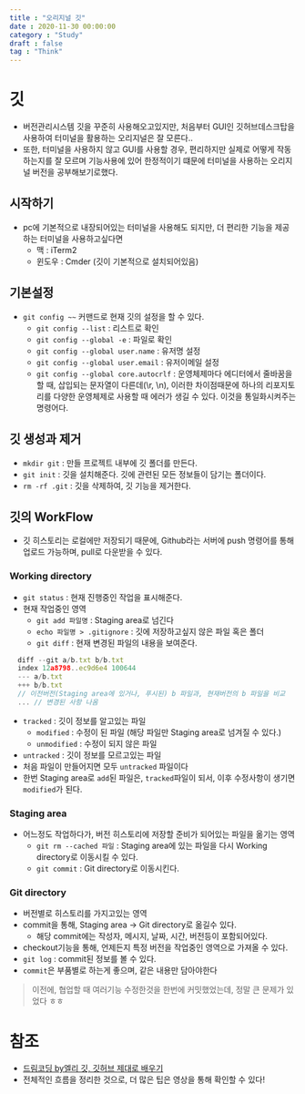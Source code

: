 ```yaml
---
title : "오리지널 깃"
date : 2020-11-30 00:00:00
category : "Study"
draft : false
tag : "Think"
--- 
```


# 깃
* 버전관리시스템 깃을 꾸준히 사용해오고있지만, 처음부터 GUI인 깃허브데스크탑을 사용하여 터미널을 활용하는 오리지널은 잘 모른다..
* 또한, 터미널을 사용하지 않고 GUI를 사용할 경우, 편리하지만 실제로 어떻게 작동하는지를 잘 모르며 기능사용에 있어 한정적이기 떄문에 터미널을 사용하는 오리지널 버전을 공부해보기로했다.

## 시작하기
* pc에 기본적으로 내장되어있는 터미널을 사용해도 되지만, 더 편리한 기능을 제공하는 터미널을 사용하고싶다면
  * 맥 : iTerm2
  * 윈도우 : Cmder (깃이 기본적으로 설치되어있음)

## 기본설정
* `git config ~~` 커맨드로 현재 깃의 설정을 할 수 있다.
  * `git config --list` : 리스트로 확인
  * `git config --global -e` : 파일로 확인
  * `git config --global user.name` : 유저명 설정
  * `git config --global user.email` : 유저이메일 설정
  * `git config --global core.autocrlf` : 운영체제마다 에디터에서 줄바꿈을 할 때, 삽입되는 문자열이 다른데(\r, \n), 이러한 차이점때문에 하나의 리포지토리를 다양한 운영체제로 사용할 때 에러가 생길 수 있다. 이것을 통일화시켜주는 명령어다.

## 깃 생성과 제거
* `mkdir git` : 만들 프로젝트 내부에 깃 폴더를 만든다.
* `git init` : 깃을 설치해준다. 깃에 관련된 모든 정보들이 담기는 폴더이다.
* `rm -rf .git` : 깃을 삭제하여, 깃 기능을 제거한다.

## 깃의 WorkFlow
* 깃 히스토리는 로컬에만 저장되기 때문에, Github라는 서버에 push 명령어를 통해 업로드 가능하며, pull로 다운받을 수 있다.

### Working directory 
* `git status` : 현재 진행중인 작업을 표시해준다.
* 현재 작업중인 영역
  * `git add 파일명` : Staging area로 넘긴다
  * `echo 파일명 > .gitignore` : 깃에 저장하고싶지 않은 파일 혹은 폴더
  * `git diff` : 현재 변경된 파일의 내용을 보여준다.
```javascript
  diff --git a/b.txt b/b.txt
  index 12a8798..ec9d6e4 100644
  --- a/b.txt
  +++ b/b.txt
  // 이전버전(Staging area에 있거나, 푸시된) b 파일과, 현재버전의 b 파일을 비교
  ... // 변경된 사항 나옴
```
* `tracked` : 깃이 정보를 알고있는 파일
  * `modified` : 수정이 된 파일 (해당 파일만 Staging area로 넘겨질 수 있다.)
  * `unmodified` : 수정이 되지 않은 파일
* `untracked` : 깃이 정보를 모르고있는 파일
* 처음 파일이 만들어지면 모두 `untracked` 파일이다
* 한번 Staging area로 `add`된 파일은, `tracked`파일이 되서, 이후 수정사항이 생기면 `modified`가 된다.

### Staging area
* 어느정도 작업하다가, 버전 히스토리에 저장할 준비가 되어있는 파일을 옮기는 영역
  * `git rm --cached 파일` : Staging area에 있는 파일을 다시 Working directory로 이동시킬 수 있다.
  * `git commit` : Git directory로 이동시킨다.

### Git directory
* 버전별로 히스토리를 가지고있는 영역
* commit을 통해, Staging area -> Git directory로 옮길수 있다.
  * 해당 commit에는 작성자, 메시지, 날짜, 시간, 버전등이 포함되어있다.
* checkout기능을 통해, 언제든지 특정 버전을 작업중인 영역으로 가져올 수 있다.
* `git log` : commit된 정보를 볼 수 있다.
* `commit`은 부품별로 하는게 좋으며, 같은 내용만 담아야한다
> 이전에, 협업할 때 여러기능 수정한것을 한번에 커밋했었는데, 정말 큰 문제가 있었다 ㅎㅎ



# 참조
* [드림코딩 by엘리 깃, 깃허브 제대로 배우기](https://www.youtube.com/watch?v=Z9dvM7qgN9s)
* 전체적인 흐름을 정리한 것으로, 더 많은 팁은 영상을 통해 확인할 수 있다!